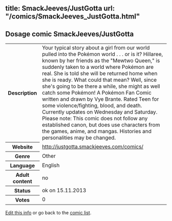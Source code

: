 title: SmackJeeves/JustGotta
url: "/comics/SmackJeeves_JustGotta.html"
---
Dosage comic SmackJeeves/JustGotta
-----------------------------------------

<p id="msg"></p>
<script type="text/javascript">
if (window.location.search === '?edit_info_mail=sent_ok') {
  var elem = document.getElementById("msg");
  elem.innerHTML = 'Edited information sucessfully sent for review, which is usually done daily. Thanks!';
  elem.className = 'ok';
}
</script>
<table class="comicinfo">
<tr>
<th>Description</th><td>Your typical story about a girl from our world pulled into the Pokémon world . . . or is it? Hillaree, known by her friends as the &quot;Mewtwo Queen,&quot; is suddenly taken to a world where Pokémon are real. She is told she will be returned home when she is ready. What could that mean? Well, since she's going to be there a while, she might as well catch some Pokémon! A Pokémon Fan Comic written and drawn by Vye Brante. Rated Teen for some violence/fighting, blood, and death. Currently updates on Wednesday and Saturday. Please note: This comic does not follow any established canon, but does use characters from the games, anime, and mangas. Histories and personalities may be changed.</td>
</tr>
<tr>
<th>Website</th><td><a href="http://justgotta.smackjeeves.com/comics/">http://justgotta.smackjeeves.com/comics/</a></td>
</tr>
<tr>
<th>Genre</th><td>Other</td>
</tr>
<tr>
<th>Language</th><td>English</td>
</tr>
<tr>
<th>Adult content</th><td>no</td>
</tr>
<tr>
<th>Status</th><td>ok on 15.11.2013</td>
</tr>
<tr>
<th>Votes</th><td>0</td>
</tr>
</table>

[Edit this info](SmackJeeves_JustGotta_edit.html) or go back to the [comic list](../comic-index.html).

